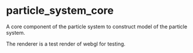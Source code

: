 # particle_system_core

A core component of the particle system to construct model of the particle system.

The renderer is a test render of webgl for testing.